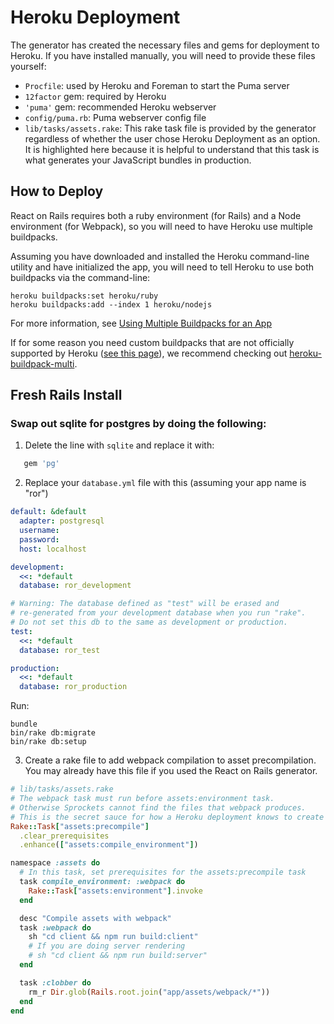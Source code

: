 # Heroku Deployment
The generator has created the necessary files and gems for deployment to Heroku. If you have installed manually, you will need to provide these files yourself:

+ `Procfile`: used by Heroku and Foreman to start the Puma server
+ `12factor` gem: required by Heroku
+ `'puma'` gem: recommended Heroku webserver
+ `config/puma.rb`: Puma webserver config file
+ `lib/tasks/assets.rake`: This rake task file is provided by the generator regardless of whether the user chose Heroku Deployment as an option. It is highlighted here because it is helpful to understand that this task is what generates your JavaScript bundles in production.

## How to Deploy

React on Rails requires both a ruby environment (for Rails) and a Node environment (for Webpack), so you will need to have Heroku use multiple buildpacks.

Assuming you have downloaded and installed the Heroku command-line utility and have initialized the app, you will need to tell Heroku to use both buildpacks via the command-line:

```
heroku buildpacks:set heroku/ruby
heroku buildpacks:add --index 1 heroku/nodejs
```

For more information, see [Using Multiple Buildpacks for an App](https://devcenter.heroku.com/articles/using-multiple-buildpacks-for-an-app)

If for some reason you need custom buildpacks that are not officially supported by Heroku ([see this page](https://devcenter.heroku.com/articles/buildpacks)), we recommend checking out [heroku-buildpack-multi](https://github.com/ddollar/heroku-buildpack-multi).

## Fresh Rails Install

### Swap out sqlite for postgres by doing the following:

1. Delete the line with `sqlite` and replace it with:

```ruby
   gem 'pg'
```

2. Replace your `database.yml` file with this (assuming your app name is "ror")

```yml
default: &default
  adapter: postgresql
  username:
  password:
  host: localhost

development:
  <<: *default
  database: ror_development

# Warning: The database defined as "test" will be erased and
# re-generated from your development database when you run "rake".
# Do not set this db to the same as development or production.
test:
  <<: *default
  database: ror_test

production:
  <<: *default
  database: ror_production
```

Run:

```
bundle
bin/rake db:migrate
bin/rake db:setup
```

3. Create a rake file to add webpack compilation to asset precompilation. You may already have this file if you used the React on Rails generator.

```rake
# lib/tasks/assets.rake
# The webpack task must run before assets:environment task.
# Otherwise Sprockets cannot find the files that webpack produces.
# This is the secret sauce for how a Heroku deployment knows to create the webpack generated JavaScript files.
Rake::Task["assets:precompile"]
  .clear_prerequisites
  .enhance(["assets:compile_environment"])

namespace :assets do
  # In this task, set prerequisites for the assets:precompile task
  task compile_environment: :webpack do
    Rake::Task["assets:environment"].invoke
  end

  desc "Compile assets with webpack"
  task :webpack do
    sh "cd client && npm run build:client"
    # If you are doing server rendering
    # sh "cd client && npm run build:server"
  end

  task :clobber do
    rm_r Dir.glob(Rails.root.join("app/assets/webpack/*"))
  end
end
```



